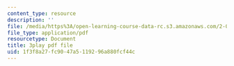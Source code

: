 ```yaml
---
content_type: resource
description: ''
file: /media/https%3A/open-learning-course-data-rc.s3.amazonaws.com/2-003sc-engineering-dynamics-fall-2011/1f3f8a27fc9047a5119296a880fcf44c_wzEqF_UQkks.pdf
file_type: application/pdf
resourcetype: Document
title: 3play pdf file
uid: 1f3f8a27-fc90-47a5-1192-96a880fcf44c
---
```

